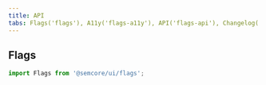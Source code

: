 ```yaml
---
title: API
tabs: Flags('flags'), A11y('flags-a11y'), API('flags-api'), Changelog('flags-changelog')
---
```


## Flags

```js
import Flags from '@semcore/ui/flags';
```

<script setup>
  import { data as types } from '../../../builder/typings/types.data.ts'
</script>

<TypesView type="FlagsProps" :types={...types} />
